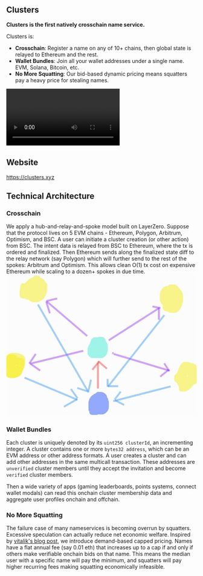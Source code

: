 ## Clusters



**Clusters is the first natively crosschain name service.**

Clusters is:

-   **Crosschain**: Register a name on any of 10+ chains, then global state is relayed to Ethereum and the rest.
-   **Wallet Bundles**: Join all your wallet addresses under a single name. EVM, Solana, Bitcoin, etc.
-   **No More Squatting**: Our bid-based dynamic pricing means squatters pay a heavy price for stealing names.

![](assets/clusters-animation.mov)

## Website

https://clusters.xyz

## Technical Architecture

### Crosschain

We apply a hub-and-relay-and-spoke model built on LayerZero. Suppose that the protocol lives on 5 EVM chains - Ethereum, Polygon, Arbitrum, Optimism, and BSC. A user can initiate a cluster creation (or other action) from BSC. The intent data is relayed from BSC to Ethereum, where the tx is ordered and finalized. Then Ethereum sends along the finalized state diff to the relay network (say Polygon) which will further send to the rest of the spokes: Arbitrum and Optimism. This allows clean O(1) tx cost on expensive Ethereum while scaling to a dozen+ spokes in due time. ![Blue is Ethereum, green is the relay chain, yellow is all other chains](assets/hub-and-relay-and-spoke.jpg)

### Wallet Bundles

Each cluster is uniquely denoted by its `uint256 clusterId`, an incrementing integer. A cluster contains one or more `bytes32 address`, which can be an EVM address or other address formats. A user creates a cluster and can add other addresses in the same multicall transaction. These addresses are `unverified` cluster members until they accept the invitation and become `verified` cluster members.

Then a wide variety of apps (gaming leaderboards, points systems, connect wallet modals) can read this onchain cluster membership data and aggregate user profiles onchain and offchain.

### No More Squatting

The failure case of many nameservices is becoming overrun by squatters. Excessive speculation can actually reduce net economic welfare. Inspired by [vitalik's blog post](https://vitalik.ca/general/2022/09/09/ens.html), we introduce demand-based capped pricing. Names have a flat annual fee (say 0.01 eth) that increases up to a cap if and only if others make verifiable onchain bids on that name. This means the median user with a specific name will pay the minimum, and squatters will pay higher recurring fees making squatting economically infeasible.
